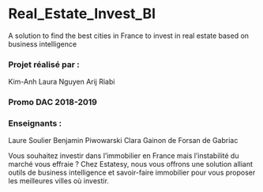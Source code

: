 # Real_Estate_Invest_BI
A solution to find the best cities in France to invest in real estate based on business intelligence
### Projet réalisé par :
Kim-Anh Laura Nguyen
Arij Riabi
### Promo DAC 2018-2019
### Enseignants :
Laure Soulier
Benjamin Piwowarski
Clara Gainon de Forsan de Gabriac


Vous souhaitez investir dans l’immobilier en France mais l’instabilité du marché vous effraie ?
Chez Estatesy, nous vous offrons une solution alliant outils de business intelligence et savoir-faire
immobilier pour vous proposer les meilleures villes où investir.
